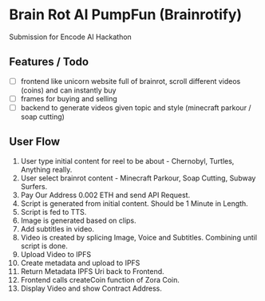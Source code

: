 # Brain Rot AI PumpFun (Brainrotify)

Submission for Encode AI Hackathon

## Features / Todo

- [ ] frontend like unicorn website full of brainrot, scroll different videos (coins) and can instantly buy
- [ ] frames for buying and selling
- [ ] backend to generate videos given topic and style (minecraft parkour / soap cutting)

## User Flow

1. User type initial content for reel to be about - Chernobyl, Turtles, Anything really.
2. User select brainrot content - Minecraft Parkour, Soap Cutting, Subway Surfers.
3. Pay Our Address 0.002 ETH and send API Request.
4. Script is generated from initial content. Should be 1 Minute in Length.
5. Script is fed to TTS.
6. Image is generated based on clips.
7. Add subtitles in video.
8. Video is created by splicing Image, Voice and Subtitles. Combining until script is done.
9. Upload Video to IPFS
10. Create metadata and upload to IPFS
11. Return Metadata IPFS Uri back to Frontend.
12. Frontend calls createCoin function of Zora Coin.
13. Display Video and show Contract Address.
